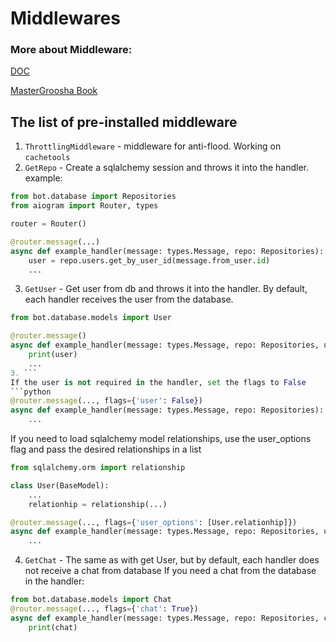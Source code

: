 # Middlewares
### More about Middleware:

[DOC](https://docs.aiogram.dev/en/latest/dispatcher/middlewares.html)

[MasterGroosha Book](https://mastergroosha.github.io/aiogram-3-guide/filters-and-middlewares/)


## The list of pre-installed middleware
1. `ThrottlingMiddleware` - middleware for anti-flood. Working on `cachetools`
2. `GetRepo` - Create a sqlalchemy session and throws it into the handler.
example:
```python
from bot.database import Repositories
from aiogram import Router, types

router = Router()

@router.message(...)
async def example_handler(message: types.Message, repo: Repositories):
    user = repo.users.get_by_user_id(message.from_user.id)
    ...

```
3. `GetUser` - Get user from db and throws it into the handler. By default, each handler receives the user from the database.
```python
from bot.database.models import User

@router.message()
async def example_handler(message: types.Message, repo: Repositories, user: User):
    print(user)
    ...
3. ```
If the user is not required in the handler, set the flags to False
```python
@router.message(..., flags={'user': False})
async def example_handler(message: types.Message, repo: Repositories):
    ...
```
If you need to load sqlalchemy model relationships, use the user_options flag and pass the desired relationships in a list
```python
from sqlalchemy.orm import relationship

class User(BaseModel):
    ...
    relationhip = relationship(...)

@router.message(..., flags={'user_options': [User.relationhip]})
async def example_handler(message: types.Message, repo: Repositories, user: User):
    ...
```

4. `GetChat` - The same as with get User, but by default, each handler does not receive a chat from database
If you need a chat from the database in the handler:
```python
from bot.database.models import Chat
@router.message(..., flags={'chat': True})
async def example_handler(message: types.Message, repo: Repositories, chat: Chat):
    print(chat)
```
